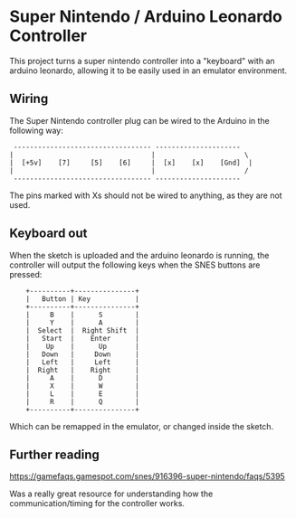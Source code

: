 # Super Nintendo / Arduino Leonardo Controller

This project turns a super nintendo controller into a "keyboard" with an arduino leonardo, allowing it to be easily used in an emulator environment.

## Wiring

The Super Nintendo controller plug can be wired to the Arduino in the following way:

```
 ---------------------------------- ---------------------
|                                  |                      \
|  [+5v]    [7]     [5]    [6]     |  [x]    [x]    [Gnd]  |
|                                  |                      /
 ---------------------------------- ---------------------
```

The pins marked with Xs should not be wired to anything, as they are not used.

## Keyboard out

When the sketch is uploaded and the arduino leonardo is running, the controller will output the following keys when the SNES buttons are pressed:

```
    +----------+---------------+
    |   Button | Key           |
    +----------+---------------+
    |     B    |      S        |
    |     Y    |      A        |
    |  Select  |  Right Shift  |
    |   Start  |    Enter      |
    |    Up    |      Up       |
    |   Down   |     Down      |
    |   Left   |     Left      |
    |  Right   |    Right      |
    |     A    |      D        |
    |     X    |      W        |
    |     L    |      E        |
    |     R    |      Q        |
    +----------+---------------+
```

Which can be remapped in the emulator, or changed inside the sketch.

## Further reading

https://gamefaqs.gamespot.com/snes/916396-super-nintendo/faqs/5395

Was a really great resource for understanding how the communication/timing for the controller works.

